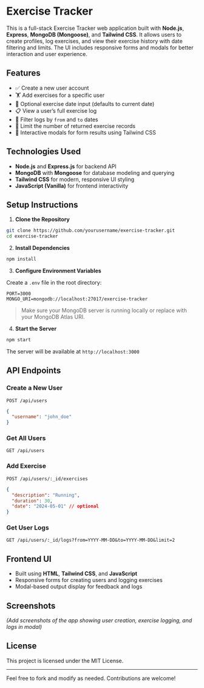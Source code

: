# Exercise Tracker

This is a full-stack Exercise Tracker web application built with **Node.js**, **Express**, **MongoDB (Mongoose)**, and **Tailwind CSS**. It allows users to create profiles, log exercises, and view their exercise history with date filtering and limits. The UI includes responsive forms and modals for better interaction and user experience.

## Features

* ✅ Create a new user account
* 🏋️ Add exercises for a specific user
* 📅 Optional exercise date input (defaults to current date)
* 📋 View a user’s full exercise log
* 📆 Filter logs by `from` and `to` dates
* 🔢 Limit the number of returned exercise records
* 💬 Interactive modals for form results using Tailwind CSS

## Technologies Used

* **Node.js** and **Express.js** for backend API
* **MongoDB** with **Mongoose** for database modeling and querying
* **Tailwind CSS** for modern, responsive UI styling
* **JavaScript (Vanilla)** for frontend interactivity

## Setup Instructions

1. **Clone the Repository**

```bash
git clone https://github.com/yourusername/exercise-tracker.git
cd exercise-tracker
```

2. **Install Dependencies**

```bash
npm install
```

3. **Configure Environment Variables**

Create a `.env` file in the root directory:

```env
PORT=3000
MONGO_URI=mongodb://localhost:27017/exercise-tracker
```

> Make sure your MongoDB server is running locally or replace with your MongoDB Atlas URI.

4. **Start the Server**

```bash
npm start
```

The server will be available at `http://localhost:3000`

## API Endpoints

### Create a New User

`POST /api/users`

```json
{
  "username": "john_doe"
}
```

### Get All Users

`GET /api/users`

### Add Exercise

`POST /api/users/:_id/exercises`

```json
{
  "description": "Running",
  "duration": 30,
  "date": "2024-05-01" // optional
}
```

### Get User Logs

`GET /api/users/:_id/logs?from=YYYY-MM-DD&to=YYYY-MM-DD&limit=2`

## Frontend UI

* Built using **HTML**, **Tailwind CSS**, and **JavaScript**
* Responsive forms for creating users and logging exercises
* Modal-based output display for feedback and logs

## Screenshots

*(Add screenshots of the app showing user creation, exercise logging, and logs in modal)*

## License

This project is licensed under the MIT License.

---

Feel free to fork and modify as needed. Contributions are welcome!

